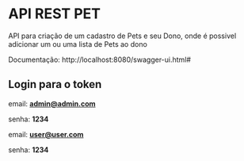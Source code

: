 # API REST PET

API para criação de um cadastro de Pets e seu Dono, onde é possivel adicionar um ou uma lista de Pets ao dono

Documentação: http://localhost:8080/swagger-ui.html#

## Login para o token
email: **admin@admin.com**

senha: **1234**

email: **user@user.com**

senha: **1234**
